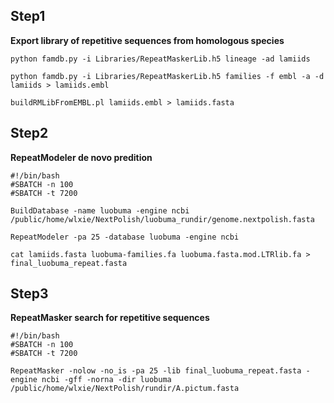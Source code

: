 ## Step1

**Export library of repetitive sequences from homologous species**

```
python famdb.py -i Libraries/RepeatMaskerLib.h5 lineage -ad lamiids	

python famdb.py -i Libraries/RepeatMaskerLib.h5 families -f embl -a -d lamiids > lamiids.embl	

buildRMLibFromEMBL.pl lamiids.embl > lamiids.fasta	
```



## Step2

**RepeatModeler de novo predition**

```
#!/bin/bash
#SBATCH -n 100
#SBATCH -t 7200

BuildDatabase -name luobuma -engine ncbi /public/home/wlxie/NextPolish/luobuma_rundir/genome.nextpolish.fasta

RepeatModeler -pa 25 -database luobuma -engine ncbi

cat lamiids.fasta luobuma-families.fa luobuma.fasta.mod.LTRlib.fa > final_luobuma_repeat.fasta
```



## Step3

**RepeatMasker search for repetitive sequences**

```
#!/bin/bash
#SBATCH -n 100
#SBATCH -t 7200

RepeatMasker -nolow -no_is -pa 25 -lib final_luobuma_repeat.fasta -engine ncbi -gff -norna -dir luobuma /public/home/wlxie/NextPolish/rundir/A.pictum.fasta 
```

